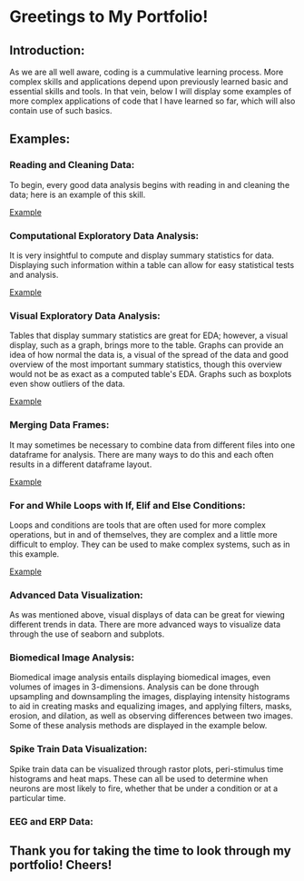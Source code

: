 # Greetings to My Portfolio!

## Introduction:

As we are all well aware, coding is a cummulative learning process. More complex skills and applications depend upon previously learned basic and essential skills and tools. In that vein, below I will display some examples of more complex applications of code that I have learned so far, which will also contain use of such basics.

## Examples:

### Reading and Cleaning Data:

To begin, every good data analysis begins with reading in and cleaning the data; here is an example of this skill.

[Example](Reading-and-Cleaning-Data.md)

### Computational Exploratory Data Analysis:

It is very insightful to compute and display summary statistics for data. Displaying such information within a table can allow for easy statistical tests and analysis.

[Example](Computational-EDA-Example.md)

### Visual Exploratory Data Analysis:

Tables that display summary statistics are great for EDA; however, a visual display, such as a graph, brings more to the table. Graphs can provide an idea of how normal the data is, a visual of the spread of the data and good overview of the most important summary statistics, though this overview would not be as exact as a computed table's EDA. Graphs such as boxplots even show outliers of the data. 

[Example](Visual-EDA-Example.htm)

### Merging Data Frames:

It may sometimes be necessary to combine data from different files into one dataframe for analysis. There are many ways to do this and each often results in a different dataframe layout. 

[Example](Merging-Data-frames-Example.md)

### For and While Loops with If, Elif and Else Conditions:

Loops and conditions are tools that are often used for more complex operations, but in and of themselves, they are complex and a little more difficult to employ. They can be used to make complex systems, such as in this example.

[Example](For-and-While-Loop-Example.htm)

### Advanced Data Visualization:

As was mentioned above, visual displays of data can be great for viewing different trends in data. There are more advanced ways to visualize data through the use of seaborn and subplots.

### Biomedical Image Analysis:

Biomedical image analysis entails displaying biomedical images, even volumes of images in 3-dimensions. Analysis can be done through upsampling and downsampling the images, displaying intensity histograms to aid in creating masks and equalizing images, and applying filters, masks, erosion, and dilation, as well as observing differences between two images. Some of these analysis methods are displayed in the example below.

### Spike Train Data Visualization:

Spike train data can be visualized through rastor plots, peri-stimulus time histograms and heat maps. These can all be used to determine when neurons are most likely to fire, whether that be under a condition or at a particular time. 

### EEG and ERP Data:

## Thank you for taking the time to look through my portfolio! Cheers!
